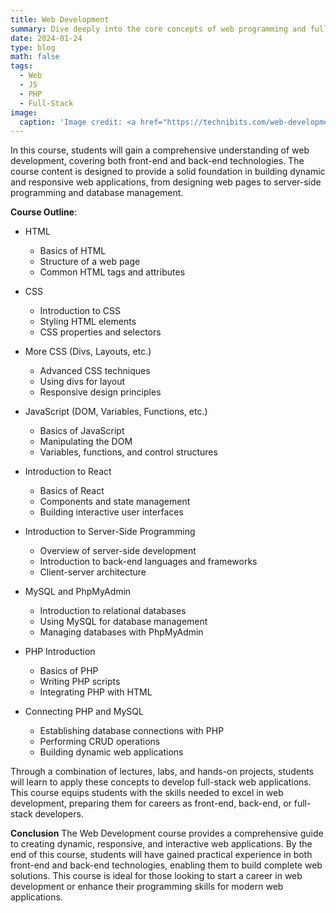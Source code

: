 ```yaml
---
title: Web Development
summary: Dive deeply into the core concepts of web programming and full-stack development!
date: 2024-01-24
type: blog
math: false
tags:
  - Web
  - JS
  - PHP
  - Full-Stack
image:
  caption: 'Image credit: <a href="https://technibits.com/web-development.html" target="_blank">technibits</a>'
---
```


In this course, students will gain a comprehensive understanding of web development, covering both front-end and back-end technologies. The course content is designed to provide a solid foundation in building dynamic and responsive web applications, from designing web pages to server-side programming and database management.

**Course Outline**:
- HTML
    - Basics of HTML
    - Structure of a web page
    - Common HTML tags and attributes

- CSS
    - Introduction to CSS
    - Styling HTML elements
    - CSS properties and selectors

- More CSS (Divs, Layouts, etc.)
    - Advanced CSS techniques
    - Using divs for layout
    - Responsive design principles

- JavaScript (DOM, Variables, Functions, etc.)
    - Basics of JavaScript
    - Manipulating the DOM
    - Variables, functions, and control structures

- Introduction to React
    - Basics of React
    - Components and state management
    - Building interactive user interfaces

- Introduction to Server-Side Programming
    - Overview of server-side development
    - Introduction to back-end languages and frameworks
    - Client-server architecture

- MySQL and PhpMyAdmin
    - Introduction to relational databases
    - Using MySQL for database management
    - Managing databases with PhpMyAdmin

- PHP Introduction
    - Basics of PHP
    - Writing PHP scripts
    - Integrating PHP with HTML

- Connecting PHP and MySQL
    - Establishing database connections with PHP
    - Performing CRUD operations
    - Building dynamic web applications

Through a combination of lectures, labs, and hands-on projects, students will learn to apply these concepts to develop full-stack web applications. This course equips students with the skills needed to excel in web development, preparing them for careers as front-end, back-end, or full-stack developers.

**Conclusion**
The Web Development course provides a comprehensive guide to creating dynamic, responsive, and interactive web applications. By the end of this course, students will have gained practical experience in both front-end and back-end technologies, enabling them to build complete web solutions. This course is ideal for those looking to start a career in web development or enhance their programming skills for modern web applications.







<!-- [Hugo Blox Builder](https://hugoblox.com) is designed to give technical content creators a seamless experience. You can focus on the content and the Hugo Blox Builder which this template is built upon handles the rest. -->

<!-- **Embed videos, podcasts, code, LaTeX math, and even test students!**

On this page, you'll find some examples of the types of technical content that can be rendered with Hugo Blox.

## Video

Teach your course by sharing videos with your students. Choose from one of the following approaches:

{{< youtube D2vj0WcvH5c >}}

**Youtube**:

    {{</* youtube w7Ft2ymGmfc */>}}

**Bilibili**:

    {{</* bilibili id="BV1WV4y1r7DF" */>}}

**Video file**

Videos may be added to a page by either placing them in your `assets/media/` media library or in your [page's folder](https://gohugo.io/content-management/page-bundles/), and then embedding them with the _video_ shortcode:

    {{</* video src="my_video.mp4" controls="yes" */>}}

## Podcast

You can add a podcast or music to a page by placing the MP3 file in the page's folder or the media library folder and then embedding the audio on your page with the _audio_ shortcode:

    {{</* audio src="ambient-piano.mp3" */>}}

Try it out:

{{< audio src="ambient-piano.mp3" >}}

## Test students

Provide a simple yet fun self-assessment by revealing the solutions to challenges with the `spoiler` shortcode:

```markdown
{{</* spoiler text="👉 Click to view the solution" */>}}
You found me!
{{</* /spoiler */>}}
```

renders as

{{< spoiler text="👉 Click to view the solution" >}} You found me 🎉 {{< /spoiler >}}

## Math

Hugo Blox Builder supports a Markdown extension for $\LaTeX$ math. You can enable this feature by toggling the `math` option in your `config/_default/params.yaml` file.

To render _inline_ or _block_ math, wrap your LaTeX math with `{{</* math */>}}$...${{</* /math */>}}` or `{{</* math */>}}$$...$${{</* /math */>}}`, respectively.

{{% callout note %}}
We wrap the LaTeX math in the Hugo Blox _math_ shortcode to prevent Hugo rendering our math as Markdown.
{{% /callout %}}

Example **math block**:

```latex
{{</* math */>}}
$$
\gamma_{n} = \frac{ \left | \left (\mathbf x_{n} - \mathbf x_{n-1} \right )^T \left [\nabla F (\mathbf x_{n}) - \nabla F (\mathbf x_{n-1}) \right ] \right |}{\left \|\nabla F(\mathbf{x}_{n}) - \nabla F(\mathbf{x}_{n-1}) \right \|^2}
$$
{{</* /math */>}}
```

renders as

{{< math >}}
$$\gamma_{n} = \frac{ \left | \left (\mathbf x_{n} - \mathbf x_{n-1} \right )^T \left [\nabla F (\mathbf x_{n}) - \nabla F (\mathbf x_{n-1}) \right ] \right |}{\left \|\nabla F(\mathbf{x}_{n}) - \nabla F(\mathbf{x}_{n-1}) \right \|^2}$$
{{< /math >}}

Example **inline math** `{{</* math */>}}$\nabla F(\mathbf{x}_{n})${{</* /math */>}}` renders as {{< math >}}$\nabla F(\mathbf{x}_{n})${{< /math >}}.

Example **multi-line math** using the math linebreak (`\\`):

```latex
{{</* math */>}}
$$f(k;p_{0}^{*}) = \begin{cases}p_{0}^{*} & \text{if }k=1, \\
1-p_{0}^{*} & \text{if }k=0.\end{cases}$$
{{</* /math */>}}
```

renders as

{{< math >}}

$$
f(k;p_{0}^{*}) = \begin{cases}p_{0}^{*} & \text{if }k=1, \\
1-p_{0}^{*} & \text{if }k=0.\end{cases}
$$

{{< /math >}}

## Code

Hugo Blox Builder utilises Hugo's Markdown extension for highlighting code syntax. The code theme can be selected in the `config/_default/params.yaml` file.


    ```python
    import pandas as pd
    data = pd.read_csv("data.csv")
    data.head()
    ```

renders as

```python
import pandas as pd
data = pd.read_csv("data.csv")
data.head()
```

## Inline Images

```go
{{</* icon name="python" */>}} Python
```

renders as

{{< icon name="python" >}} Python

## Did you find this page helpful? Consider sharing it 🙌 -->

